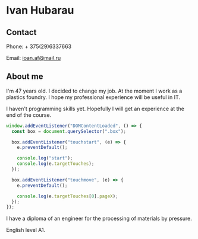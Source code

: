 # Ivan Hubarau

## Contact

Phone: + 375(29)6337663

Email:
<ioan.af@mail.ru>

## About me

I'm 47 years old. I decided to change my job. At the moment I work as a plastics foundry. I hope my professional experience will be useful in IT.

I haven't programming skills yet. Hopefully I will get an experience at the end of the course.

```js
window.addEventListener("DOMContentLoaded", () => {
  const box = document.querySelector(".box");

  box.addEventListener("touchstart", (e) => {
    e.preventDefault();

    console.log("start");
    console.log(e.targetTouches);
  });

  box.addEventListener("touchmove", (e) => {
    e.preventDefault();

    console.log(e.targetTouches[0].pageX);
  });
});
```

I have a diploma of an engineer for the processing of materials by pressure.

English level A1.
